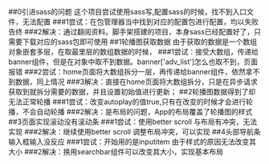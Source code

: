 ##0引进sass的问题
  这个项目尝试使用sass写,配置sass的时候，找不到入口文件，无法配置
  ###1尝试：在包管理器当中找到对应的配置包进行配置，均以失败告终
  ###2解决：通过翻阅资料。脚手架搭建的项目，本身sass已经配置好了，只需要下载对应的sass包即可使用
##1轮播图获取数据
  由于获取的数据是一个数组对象嵌套多层，在取最里层的数组数据的时候，
  ###1尝试：接受大数组，传递给banner组件，但是在对象中取不到数据。banner['adv_list']怎么也取不到，页面报错
  ###2尝试：home页面将大数组拆分一层，再传递给banner组件，依然拿不到数据，同上情况
  ###3解决：直接在home页面将大数组拆分，只是在异步请求获取到就拆分需要的数据，并且设置初始值进行更新；
##2轮播图数据得到了却无法正常轮播
  ###1尝试：改变autoplay的值true,只有在改变的时候才会进行轮播，不会自动轮播
  ###2解决：是布局的问题，App的布局覆盖了轮播图的样式
##3页面实现滚动没有滚动条
  ###1尝试：使用better scroll 与布局有冲突，无法实现
  ###2解决：继续使用better scroll 调整布局冲突，可以实现
##4头部导航条输入框输入没反应
  ###1尝试：开始用的是inputitem 由于样式的原因无法改变其大小
  ###2解决：换用searchbar组件可以改变其大小，实现基本布局